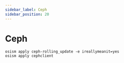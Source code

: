 ```yaml
---
sidebar_label: Ceph
sidebar_position: 20
---
```


# Ceph

```
osism apply ceph-rolling_update -e ireallymeanit=yes
osism apply cephclient
```
